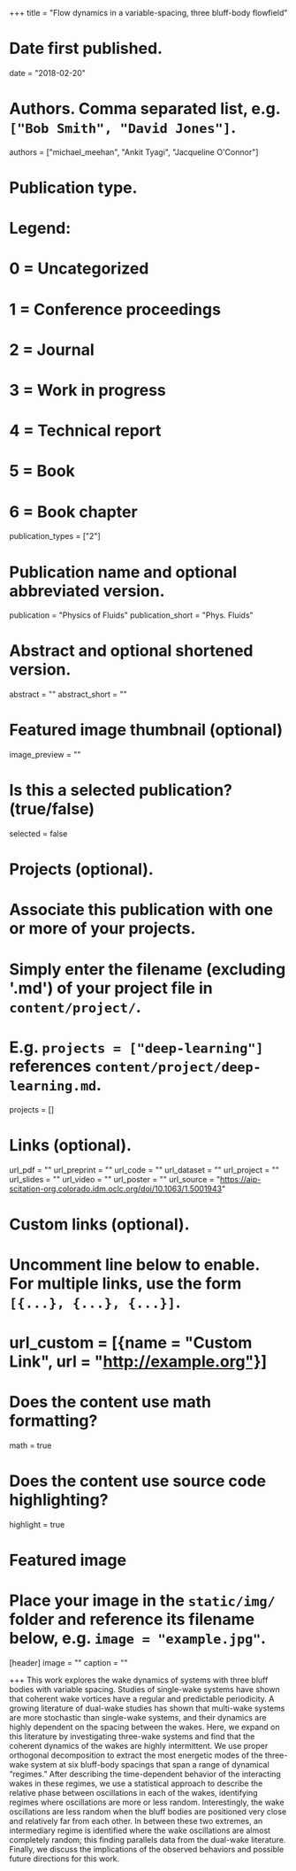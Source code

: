 +++
title = "Flow dynamics in a variable-spacing, three bluff-body flowfield"

# Date first published.
date = "2018-02-20"

# Authors. Comma separated list, e.g. `["Bob Smith", "David Jones"]`.
authors = ["michael_meehan", "Ankit Tyagi", "Jacqueline O'Connor"]

# Publication type.
# Legend:
# 0 = Uncategorized
# 1 = Conference proceedings
# 2 = Journal
# 3 = Work in progress
# 4 = Technical report
# 5 = Book
# 6 = Book chapter
publication_types = ["2"]

# Publication name and optional abbreviated version.
publication = "Physics of Fluids"
publication_short = "Phys. Fluids"

# Abstract and optional shortened version.
abstract = ""
abstract_short = ""

# Featured image thumbnail (optional)
image_preview = ""

# Is this a selected publication? (true/false)
selected = false

# Projects (optional).
#   Associate this publication with one or more of your projects.
#   Simply enter the filename (excluding '.md') of your project file in `content/project/`.
#   E.g. `projects = ["deep-learning"]` references `content/project/deep-learning.md`.
projects = []

# Links (optional).
url_pdf = ""
url_preprint = ""
url_code = ""
url_dataset = ""
url_project = ""
url_slides = ""
url_video = ""
url_poster = ""
url_source = "https://aip-scitation-org.colorado.idm.oclc.org/doi/10.1063/1.5001943"

# Custom links (optional).
#   Uncomment line below to enable. For multiple links, use the form `[{...}, {...}, {...}]`.
# url_custom = [{name = "Custom Link", url = "http://example.org"}]

# Does the content use math formatting?
math = true

# Does the content use source code highlighting?
highlight = true

# Featured image
# Place your image in the `static/img/` folder and reference its filename below, e.g. `image = "example.jpg"`.
[header]
image = ""
caption = ""

+++
This work explores the wake dynamics of systems with three bluff bodies with variable spacing. Studies of single-wake systems have shown that coherent wake vortices have a regular and predictable periodicity. A growing literature of dual-wake studies has shown that multi-wake systems are more stochastic than single-wake systems, and their dynamics are highly dependent on the spacing between the wakes. Here, we expand on this literature by investigating three-wake systems and find that the coherent dynamics of the wakes are highly intermittent. We use proper orthogonal decomposition to extract the most energetic modes of the three-wake system at six bluff-body spacings that span a range of dynamical “regimes.” After describing the time-dependent behavior of the interacting wakes in these regimes, we use a statistical approach to describe the relative phase between oscillations in each of the wakes, identifying regimes where oscillations are more or less random. Interestingly, the wake oscillations are less random when the bluff bodies are positioned very close and relatively far from each other. In between these two extremes, an intermediary regime is identified where the wake oscillations are almost completely random; this finding parallels data from the dual-wake literature. Finally, we discuss the implications of the observed behaviors and possible future directions for this work.
